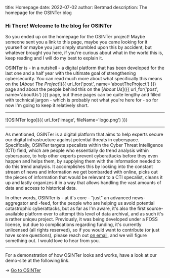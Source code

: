 title: Homepage
date: 2022-07-02
author: Bertmad
description: The homepage for the OSINTer blog


### Hi There! Welcome to the blog for OSINTer
So you ended up on the homepage for the OSINTer project! Maybe someone sent you a link to this page, maybe you came looking for it yourself or maybe you just simply stumbled upon this by accident, but whatever brought you here, if you're curious about what in the world this is, keep reading and I will do my best to explain it.

OSINTer is - in a nutshell - a digital platform that has been developed for the last one and a half year with the ultimate goal of strengthening cybersecurity. You can read much more about what specifically this means on the [*About The Project*]({{ url_for('post', name='aboutTheProject') }}) page and about the people behind this on the [*About Us*]({{ url_for('post', name='aboutUs') }}) page, but these pages can be quite lengthy and filled with technical jargon - which is probably not what you're here for - so for now I'm going to keep it relatively short.

<hr />
![OSINTer logo]({{ url_for('image', fileName='logo.png') }})
<hr />

As mentioned, OSINTer is a digital platform that aims to help experts secure our digital infrastructure against potential threats in cyberspace. Specifically, OSINTer targets specalists within the Cyber Threat Intelligence (CTI) field, which are people who essentially do trend analysis within cyberspace, to help other experts prevent cyberattacks before they even happen and helps them, by supplying them with the information needed to do this trend analysis. It accomplishes this by looking into the constant stream of news and information we get bombarded with online, picks out the pieces of information that would be relevant to a CTI specalist, cleans it up and lastly organizes it in a way that allows handling the vast amounts of data and access to historical data.

In other words, OSINTer is - at it's core - "just" an advanced news-aggregator and -feed, for the people who are helping us avoid potential catastrophic cyberattacks, but as far as I'm aware, it's also the first source-available platform ever to attempt this level of data archival, and as such it's a rather uniqeu project. Previously, it was being developed under a FOSS license, but due to complications regarding funding, it's currently unlicensed (all rights reserved), so if you would want to contribute (or just have some questions), please reach out [on email](mailto:skrivtilbertram@gmail.com), and we will figure something out. I would love to hear from you.

<hr />

For a demonstration of how OSINTer looks and works, have a look at our demo-site at the following link.

→ [Go to OSINTer](https://osinter.dk)
